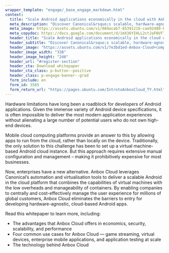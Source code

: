 ```yaml
---
wrapper_template: "engage/_base_engage_markdown.html"
context:
  title: "Scale Android applications economically in the cloud with Anbox Cloud"
  meta_description: "Discover Canonical&rsquo;s scalable, hardware-agnostic mobile cloud computing platform"
  meta_image: https://assets.ubuntu.com/v1/984acab7-85391216-cae92480-b541-11ea-8e9e-9f408efc8c9f.png
  meta_copydoc: https://docs.google.com/document/d/1mX36YIHLL2ctJaFNVFlDhabhBdZPpRiOnMaUvsxZhIQ/edit
  header_title: "Scale Android applications economically in the cloud with Anbox Cloud"
  header_subtitle: "Discover Canonical&rsquo;s scalable, hardware-agnostic mobile cloud computing platform"
  header_image: "https://assets.ubuntu.com/v1/7e3bd1ed-Anbox-Cloud+computing_outline.svg"
  header_image_width: "338"
  header_image_height: "246"
  header_url: "#register-section"
  header_cta: Download whitepaper
  header_cta_class: p-button--positive
  header_class: p-engage-banner--grad
  form_include: en
  form_id: 3585
  form_return_url: "https://pages.ubuntu.com/IntrotoAnboxCloud_TY.html"
---
```


Hardware limitations have long been a roadblock for developers of Android applications. Given the immense variety of Android device specifications, it is often impossible to deliver the most modern application experiences without alienating a large number of potential users who do not own high-end devices.

Mobile cloud computing platforms provide an answer to this by allowing apps to run from the cloud, rather than locally on the device. Traditionally, the only solution to this challenge has been to set up a virtual machine-based Android cloud instance. But this approach requires extensive manual configuration and management – making it prohibitively expensive for most businesses.

Now, enterprises have a new alternative. Anbox Cloud leverages Canonical&rsquo;s automation and virtualisation tools to deliver a scalable Android in the cloud platform that combines the capabilities of virtual machines with the low overheads and manageability of containers. By enabling companies to centrally and cost-effectively manage the user experience for millions of global customers, Anbox Cloud eliminates the barriers to entry for developing hardware-agnostic, cloud-based Android apps.

Read this whitepaper to learn more, including:

<ul class="p-list">
  <li class="p-list__item is-ticked">The advantages that Anbox Cloud offers in economics, security, scalability, and performance</li>
  <li class="p-list__item is-ticked">Four common use cases for Anbox Cloud &mdash; game streaming, virtual devices, enterprise mobile applications, and application testing at scale</li>
  <li class="p-list__item is-ticked">The technology behind Anbox Cloud</li>
</ul>
